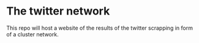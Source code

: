 # The twitter network
This repo will host a website of the results of the twitter scrapping in form of a cluster network.
